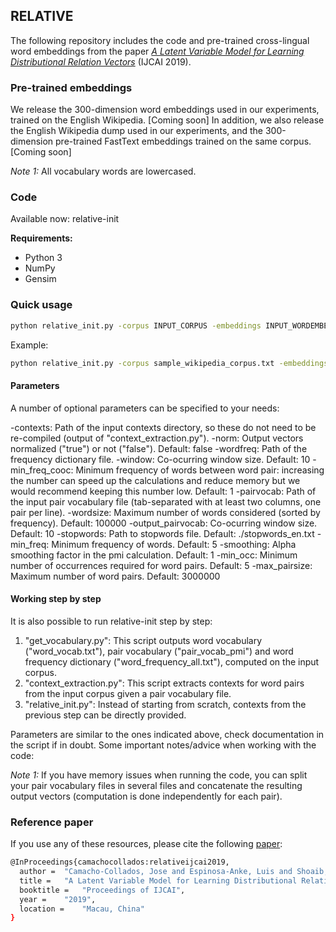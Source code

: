 ## RELATIVE

The following repository includes the code and pre-trained cross-lingual word embeddings from the paper *[A Latent Variable Model for Learning Distributional Relation Vectors](http://josecamachocollados.com/papers/relative_ijcai2019.pdf)*  (IJCAI 2019).


### Pre-trained embeddings

We release the 300-dimension word embeddings used in our experiments, trained on the English Wikipedia. \[Coming soon\]
In addition, we also release the English Wikipedia dump used in our experiments, and the 300-dimension pre-trained FastText embeddings trained on the same corpus. \[Coming soon\]

*Note 1:* All vocabulary words are lowercased.

### Code

Available now: relative-init

**Requirements:**

- Python 3
- NumPy
- Gensim

### Quick usage

```bash
python relative_init.py -corpus INPUT_CORPUS -embeddings INPUT_WORDEMBEDDINGS
```

Example:

```bash
python relative_init.py -corpus sample_wikipedia_corpus.txt -embeddings fasttext_wikipedia_en_300d.bin
```

#### Parameters

A number of optional parameters can be specified to your needs: 

-contexts: Path of the input contexts directory, so these do not need to be re-compiled (output of "context_extraction.py").
-norm: Output vectors normalized ("true") or not ("false"). Default: false
-wordfreq: Path of the frequency dictionary file.
-window: Co-ocurring window size. Default: 10
-min_freq_cooc: Minimum frequency of words between word pair: increasing the number can speed up the calculations and reduce memory but we would recommend keeping this number low. Default: 1
-pairvocab: Path of the input pair vocabulary file (tab-separated with at least two columns, one pair per line).
-wordsize: Maximum number of words considered (sorted by frequency). Default: 100000
-output_pairvocab: Co-ocurring window size. Default: 10
-stopwords: Path to stopwords file. Default: ./stopwords_en.txt
-min_freq: Minimum frequency of words. Default: 5
-smoothing: Alpha smoothing factor in the pmi calculation. Default: 1
-min_occ: Minimum number of occurrences required for word pairs. Default: 5
-max_pairsize: Maximum number of word pairs. Default: 3000000


#### Working step by step

It is also possible to run relative-init step by step:

1. "get_vocabulary.py": This script outputs word vocabulary ("word_vocab.txt"), pair vocabulary ("pair_vocab_pmi") and word frequency dictionary ("word_frequency_all.txt"), computed on the input corpus.
2. "context_extraction.py": This script extracts contexts for word pairs from the input corpus given a pair vocabulary file.
3. "relative_init.py": Instead of starting from scratch, contexts from the previous step can be directly provided.

Parameters are similar to the ones indicated above, check documentation in the script if in doubt. Some important notes/advice when working with the code:

*Note 1:* If you have memory issues when running the code, you can split your pair vocabulary files in several files and concatenate the resulting output vectors (computation is done independently for each pair).


### Reference paper

If you use any of these resources, please cite the following [paper](http://josecamachocollados.com/papers/relative_ijcai2019.pdf):
```bash
@InProceedings{camachocollados:relativeijcai2019,
  author = 	"Camacho-Collados, Jose and Espinosa-Anke, Luis and Shoaib, Jameel and Schockaert, Steven",
  title = 	"A Latent Variable Model for Learning Distributional Relation Vectors",
  booktitle = 	"Proceedings of IJCAI",
  year = 	"2019",
  location = 	"Macau, China"
}

```
